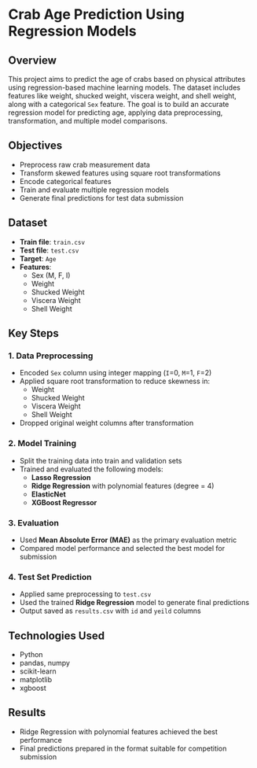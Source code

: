 # Crab Age Prediction Using Regression Models

## Overview
This project aims to predict the age of crabs based on physical attributes using regression-based machine learning models. The dataset includes features like weight, shucked weight, viscera weight, and shell weight, along with a categorical `Sex` feature. The goal is to build an accurate regression model for predicting age, applying data preprocessing, transformation, and multiple model comparisons.

## Objectives
- Preprocess raw crab measurement data
- Transform skewed features using square root transformations
- Encode categorical features
- Train and evaluate multiple regression models
- Generate final predictions for test data submission

## Dataset
- **Train file**: `train.csv`
- **Test file**: `test.csv`
- **Target**: `Age`
- **Features**:
  - Sex (M, F, I)
  - Weight
  - Shucked Weight
  - Viscera Weight
  - Shell Weight

## Key Steps

### 1. Data Preprocessing
- Encoded `Sex` column using integer mapping (`I`=0, `M`=1, `F`=2)
- Applied square root transformation to reduce skewness in:
  - Weight
  - Shucked Weight
  - Viscera Weight
  - Shell Weight
- Dropped original weight columns after transformation

### 2. Model Training
- Split the training data into train and validation sets
- Trained and evaluated the following models:
  - **Lasso Regression**
  - **Ridge Regression** with polynomial features (degree = 4)
  - **ElasticNet**
  - **XGBoost Regressor**

### 3. Evaluation
- Used **Mean Absolute Error (MAE)** as the primary evaluation metric
- Compared model performance and selected the best model for submission

### 4. Test Set Prediction
- Applied same preprocessing to `test.csv`
- Used the trained **Ridge Regression** model to generate final predictions
- Output saved as `results.csv` with `id` and `yeild` columns

## Technologies Used
- Python
- pandas, numpy
- scikit-learn
- matplotlib
- xgboost

## Results
- Ridge Regression with polynomial features achieved the best performance
- Final predictions prepared in the format suitable for competition submission
